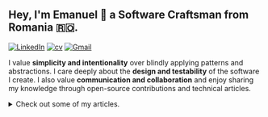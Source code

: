 ## Hey, I'm Emanuel 👋 a Software Craftsman from Romania 🇷🇴.

[![LinkedIn](https://img.shields.io/badge/LinkedIn%20-%20blue)](https://www.linkedin.com/in/emanueltrandafir/)
[![cv](https://img.shields.io/badge/Resume%20-%20orange)](https://github.com/etrandafir93/etrandafir93/blob/main/Emanuel%20Tranafir%20Resume%203.0.pdf)
[![Gmail](https://img.shields.io/badge/Gmail%20-%20red)](mailto:emanueltrandafir1993@gmail.com) 

 
I value **simplicity and intentionality** over blindly applying patterns and abstractions. I care deeply about the **design and testability** of the software I create. I also value **communication and collaboration** and enjoy sharing my knowledge through open-source contributions and technical articles.


<details>
<summary>Check out some of my articles.</summary>

## 🚀 Design
- [Vertical Slice Architecture](https://www.baeldung.com/java-vertical-slice-architecture) - Let's organize the codebase by business capabilities rather than technical concerns. This approach slices the application vertically and challenges the traditional, layered, approach.
- [Monads In Java](https://www.baeldung.com/java-monads) - Functional programming paradigms and their abstract algebra terms can be overwhelming... But, getting a handle on "monads" will help us better grasp modern Java APIs.
In this article, I've tried to find the right balance between theory and practical Java examples.
- [Less Mocks, More Functions](https://levelup.gitconnected.com/less-mocks-more-functions-860aac67d4a7?source=friends_link&sk=b5ab72d0610c23514f0ee235e612a400) - Using the Functional Programming paradigm to push the impurities outside of our domain, and increase its testability.
- ["Tidy First?" - Book Review](https://levelup.gitconnected.com/tidy-first-and-my-post-reading-commitments-ecbde5fc39e7?source=friends_link&sk=4510b84b876fd117a78ef3ba5f486761) - My thoughts on Kent Beck's "Tidy First?" and my post-reading commitments.
- [Anemic vs Rich Domain Objects](https://www.baeldung.com/java-anemic-vs-rich-domain-objects) - Not everything is about FP! In this article, we'll question "getters" and "setters", we'll empower our objects by encapsulating business logic and enriching our domain.

## 🔍 Testing
- [Model Based Testing with Testcontainers and Jqwik](https://www.docker.com/blog/model-based-testing-testcontainers-jqwik/) - Running our apps through a marathon of random scenarios to see which version collapses first.
- [The Anatomy Of Mocks In Unit Testing](https://levelup.gitconnected.com/the-anatomy-of-mocks-in-unit-testing-3e6a78b2b5d3?source=friends_link&sk=702d3eb26b853a0fad7b54d0f78c2894) - In the article, we'll learn about "Fakes", "Stubs", "Mocks", and "Spies"... without using a mocking library.
- [Spring Boot Support for Testcontainers](https://www.baeldung.com/spring-boot-built-in-testcontainers) - A leap towards reliable testing.  
- [Testcontainers Desktop](https://www.baeldung.com/testcontainers-desktop) - Probably the best way of debugging your Testcontainers.


## 😆 Day to Day life
- [Three Nerdy Developer Jokes I Told My Fiancee](https://levelup.gitconnected.com/three-nerdy-developer-jokes-i-told-my-fiancee-she-was-not-impressed-f719ae8bb94d?source=friends_link&sk=039e555b2f8b13d68fe4444c92db1aec) - A glimpse into the nerdy jokes my wife endures daily.

And this is just a brief selection, [(see all articles here)](https://www.baeldung.com/author/emanueltrandafir).

</details>

